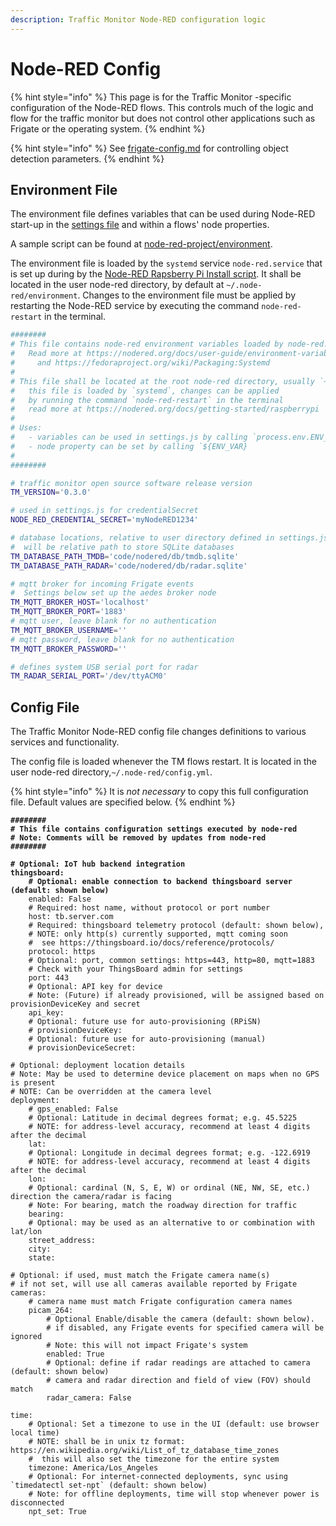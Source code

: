 ```yaml
---
description: Traffic Monitor Node-RED configuration logic
---
```


# Node-RED Config

{% hint style="info" %}
This page is for the Traffic Monitor -specific configuration of the Node-RED flows. This controls much of the logic and flow for the traffic monitor but does not control other applications such as Frigate or the operating system.
{% endhint %}

{% hint style="info" %}
See [frigate-config.md](frigate-config.md "mention") for controlling object detection parameters.
{% endhint %}

## Environment File

The environment file defines variables that can be used during Node-RED start-up in the [settings file](https://nodered.org/docs/user-guide/runtime/settings-file) and within a flows' node properties.

A sample script can be found at [node-red-project/environment](https://github.com/glossyio/traffic-monitor/blob/main/node-red-project/environment).

The environment file is loaded by the `systemd` service `node-red.service` that is set up during by the [Node-RED Rapsberry Pi Install script](https://nodered.org/docs/getting-started/raspberrypi). It shall be located in the user node-red directory, by default at `~/.node-red/environment`.  Changes to the environment file must be applied by restarting the Node-RED service by executing the command `node-red-restart` in the terminal.

```sh
########
# This file contains node-red environment variables loaded by node-red.service
#   Read more at https://nodered.org/docs/user-guide/environment-variables
#     and https://fedoraproject.org/wiki/Packaging:Systemd
#  
# This file shall be located at the root node-red directory, usually `~/.node-red`
#   this file is loaded by `systemd`, changes can be applied 
#   by running the command `node-red-restart` in the terminal
#   read more at https://nodered.org/docs/getting-started/raspberrypi
#
# Uses:
#   - variables can be used in settings.js by calling `process.env.ENV_VAR`
#   - node property can be set by calling `${ENV_VAR}
#
########

# traffic monitor open source software release version
TM_VERSION='0.3.0'

# used in settings.js for credentialSecret 
NODE_RED_CREDENTIAL_SECRET='myNodeRED1234'

# database locations, relative to user directory defined in settings.js
#  will be relative path to store SQLite databases
TM_DATABASE_PATH_TMDB='code/nodered/db/tmdb.sqlite'
TM_DATABASE_PATH_RADAR='code/nodered/db/radar.sqlite'

# mqtt broker for incoming Frigate events 
#  Settings below set up the aedes broker node
TM_MQTT_BROKER_HOST='localhost'
TM_MQTT_BROKER_PORT='1883'
# mqtt user, leave blank for no authentication
TM_MQTT_BROKER_USERNAME=''
# mqtt password, leave blank for no authentication
TM_MQTT_BROKER_PASSWORD=''

# defines system USB serial port for radar
TM_RADAR_SERIAL_PORT='/dev/ttyACM0'
```

## Config File

The Traffic Monitor Node-RED config file changes definitions to various services and functionality.&#x20;

The config file is loaded whenever the TM flows restart.  It is located in the user node-red directory,`~/.node-red/config.yml`.

{% hint style="info" %}
It is _not necessary_ to copy this full configuration file. Default values are specified below.
{% endhint %}

<pre class="language-yaml"><code class="lang-yaml"><strong>########
</strong><strong># This file contains configuration settings executed by node-red
</strong><strong># Note: Comments will be removed by updates from node-red
</strong><strong>########
</strong><strong>
</strong><strong># Optional: IoT hub backend integration
</strong><strong>thingsboard:
</strong><strong>    # Optional: enable connection to backend thingsboard server (default: shown below)
</strong>    enabled: False
    # Required: host name, without protocol or port number
    host: tb.server.com
    # Required: thingsboard telemetry protocol (default: shown below), 
    # NOTE: only http(s) currently supported, mqtt coming soon
    #  see https://thingsboard.io/docs/reference/protocols/
    protocol: https
    # Optional: port, common settings: https=443, http=80, mqtt=1883
    # Check with your ThingsBoard admin for settings
    port: 443
    # Optional: API key for device 
    # Note: (Future) if already provisioned, will be assigned based on provisionDeviceKey and secret
    api_key:
    # Optional: future use for auto-provisioning (RPiSN)
    # provisionDeviceKey: 
    # Optional: future use for auto-provisioning (manual)
    # provisionDeviceSecret: 

# Optional: deployment location details
# Note: May be used to determine device placement on maps when no GPS is present
# NOTE: Can be overridden at the camera level
deployment:
    # gps_enabled: False
    # Optional: Latitude in decimal degrees format; e.g. 45.5225
    # NOTE: for address-level accuracy, recommend at least 4 digits after the decimal
    lat:
    # Optional: Longitude in decimal degrees format; e.g. -122.6919
    # NOTE: for address-level accuracy, recommend at least 4 digits after the decimal
    lon:
    # Optional: cardinal (N, S, E, W) or ordinal (NE, NW, SE, etc.) direction the camera/radar is facing 
    # Note: For bearing, match the roadway direction for traffic
    bearing:
    # Optional: may be used as an alternative to or combination with lat/lon
    street_address:
    city:
    state:

# Optional: if used, must match the Frigate camera name(s)
# if not set, will use all cameras available reported by Frigate
cameras:
    # camera name must match Frigate configuration camera names
    picam_264:
        # Optional Enable/disable the camera (default: shown below).
        # if disabled, any Frigate events for specified camera will be ignored
        # Note: this will not impact Frigate's system
        enabled: True
        # Optional: define if radar readings are attached to camera (default: shown below)
        # camera and radar direction and field of view (FOV) should match
        radar_camera: False

time:
    # Optional: Set a timezone to use in the UI (default: use browser local time)
    # NOTE: shall be in unix tz format: https://en.wikipedia.org/wiki/List_of_tz_database_time_zones
    #  this will also set the timezone for the entire system
    timezone: America/Los_Angeles
    # Optional: For internet-connected deployments, sync using `timedatectl set-npt` (default: shown below)
    # Note: for offline deployments, time will stop whenever power is disconnected
    npt_set: True

</code></pre>

